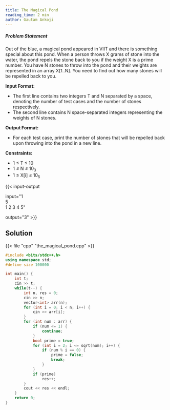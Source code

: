 ```yaml
---
title: The Magical Pond
reading_time: 2 min
author: Gautam Ankoji
---
```


##### Problem Statement

Out of the blue, a magical pond appeared in VIIT and there is something special about this pond. When a person throws X grams of stone into the water, the pond repels the stone back to you if the weight X is a prime number. You have N stones to throw into the pond and their weights are represented in an array X[1..N]. You need to find out how many stones will be repelled back to you.

**Input Format:**

* The first line contains two integers T and N separated by a space, denoting the number of test cases and the number of stones respectively.
* The second line contains N space-separated integers representing the weights of N stones.

**Output Format:**

* For each test case, print the number of stones that will be repelled back upon throwing into the pond in a new line.

**Constraints:**

* 1 ≤ T ≤ 10
* 1 ≤ N ≤ 10<sub>3</sub>
* 1 ≤ X[i] ≤ 10<sub>5</sub>

{{< input-output

input="1</br>5</br>1 2 3 4 5"

output="3" >}}

## Solution

<!-- **Approach:** -->

{{< file "cpp" "the_magical_pond.cpp" >}}

```cpp
#include <bits/stdc++.h>
using namespace std;
#define size 100000

int main() {
    int t;
    cin >> t;
    while(t--) {
        int n, res = 0;
        cin >> n;
        vector<int> arr(n);
        for (int i = 0; i < n; i++) {
            cin >> arr[i];
        }
        for (int num : arr) {
            if (num <= 1) {
                continue;
            }
            bool prime = true;
            for (int i = 2; i <= sqrt(num); i++) {
                if (num % i == 0) {
                    prime = false;
                    break;
                }
            }
            if (prime)
                res++;
        }
        cout << res << endl;
    }
    return 0;
}
```

